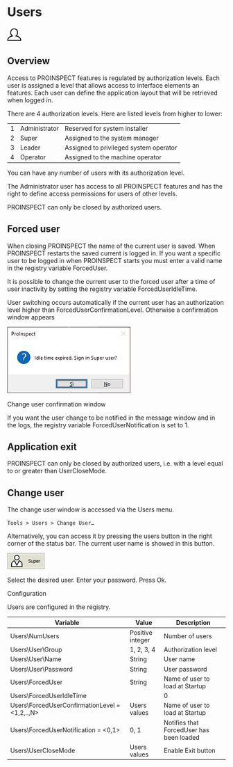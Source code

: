 Users
=====


![](../../img/x_Graphics/Plugins/UvpMainUsers.png)


Overview
--------


Access to PROINSPECT features is regulated by authorization levels. Each user is assigned a level that allows access to interface elements an features. Each user can define the application layout that will be retrieved when logged in.


There are 4 authorization levels. Here are listed levels from higher to lower:

| | | |
| - | - | - |
| 1 | Administrator | Reserved for system installer |
| 2 | Super | Assigned to the system manager |
| 3 | Leader | Assigned to privileged system operator |
| 4 | Operator | Assigned to the machine operator |


You can have any number of users with its authorization level.


The Administrator user has access to all PROINSPECT features and has the right to define access permissions for users of other levels.


PROINSPECT can only be closed by authorized users.


Forced user
-----------


When closing PROINSPECT the name of the current user is saved. When PROINSPECT restarts the saved current is logged in. If you want a specific user to be logged in when PROINSPECT starts you must enter a valid name in the registry variable ForcedUser.


It is possible to change the current user to the forced user after a time of user inactivity by setting the registry variable ForcedUserIdleTime.


User switching occurs automatically if the current user has an authorization level higher than ForcedUserConfirmationLevel. Otherwise a confirmation window appears



![](../../img/x_Graphics/Users/03000001.png)



Change user confirmation window


If you want the user change to be notified in the message window and in the logs, the registry variable ForcedUserNotification is set to 1.


Application exit
----------------


PROINSPECT can only be closed by authorized users, i.e. with a level equal to or greater than UserCloseMode.


Change user
-----------


The change user window is accessed via the Users menu.


	Tools > Users > Change User…


Alternatively, you can access it by pressing the users button in the right corner of the status bar. The current user name is showed in this button.



![](../../img/x_Graphics/Users/03000002.png)



Select the desired user. Enter your password. Press Ok.


Configuration


Users are configured in the registry.






| Variable | Value | Description |
| --- | --- | --- |
| Users\NumUsers | Positive integer | Number of users |
| Users\User<n>\Group | 1, 2, 3, 4 | Authorization level |
| Users\User<n>\Name | String | User name |
| Users\User<n>\Password | String | User password |
| Users\ForcedUser | String | Name of user to load at Startup |
| Users\ForcedUserIdleTime | | 0 | Disabled | | --- | --- | | Positive integer | Minutes | | Idle time before loading ForcedUser |
| Users\ForcedUserConfirmationLevel = <1,2,..,N> | Users values | Name of user to load at Startup |
| Users\ForcedUserNotification = <0,1> | 0, 1 | Notifies that ForcedUser has been loaded |
| Users\UserCloseMode | Users values | Enable Exit button |



